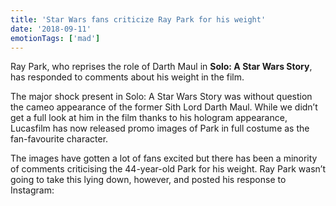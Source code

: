 ```yaml
---
title: 'Star Wars fans criticize Ray Park for his weight'
date: '2018-09-11'
emotionTags: ['mad']
---
```


Ray Park, who reprises the role of Darth Maul in **Solo: A Star Wars Story**, has responded to comments about his weight in the film.

The major shock present in Solo: A Star Wars Story was without question the cameo appearance of the former Sith Lord Darth Maul. While we didn’t get a full look at him in the film thanks to his hologram appearance, Lucasfilm has now released promo images of Park in full costume as the fan-favourite character.

The images have gotten a lot of fans excited but there has been a minority of comments criticising the 44-year-old Park for his weight. Ray Park wasn’t going to take this lying down, however, and posted his response to Instagram:
